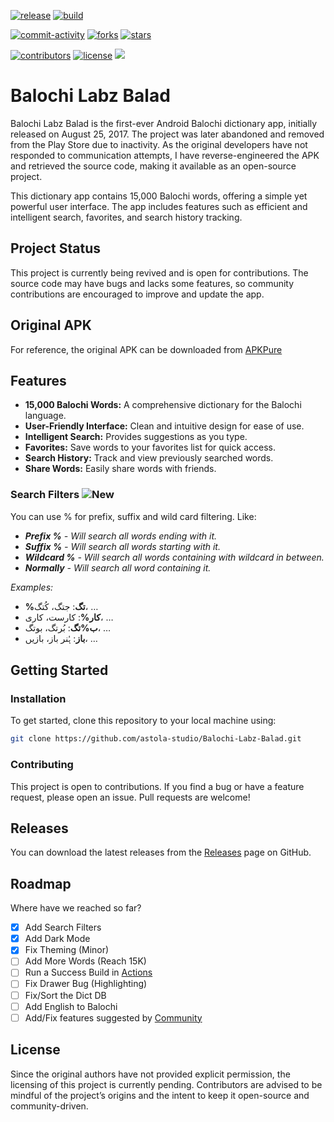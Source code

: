 <a href="https://github.com/astola-studio/Balochi-Labz-Balad/releases"><img src="https://img.shields.io/github/v/release/astola-studio/Balochi-Labz-Balad" alt="release"/></a>
<a href="https://github.com/astola-studio/Balochi-Labz-Balad/actions"><img src="https://img.shields.io/github/checks-status/astola-studio/Balochi-Labz-Balad/main?label=build" alt="build"/></a>
<!--a href="https://opencollective.com/Balochi-Labz-Balad"><img src="https://img.shields.io/opencollective/all/Balochi-Labz-Balad" alt="Open Collective backers and sponsors"/></a-->
<a href="https://github.com/astola-studio/Balochi-Labz-Balad/issues"><img src="https://img.shields.io/github/commit-activity/m/astola-studio/Balochi-Labz-Balad" alt="commit-activity"/></a>
<a href="https://github.com/astola-studio/Balochi-Labz-Balad/network/members"><img src="https://img.shields.io/github/forks/astola-studio/Balochi-Labz-Balad" alt="forks"/></a>
<a href="https://github.com/astola-studio/Balochi-Labz-Balad/stargazers"><img src="https://img.shields.io/github/stars/astola-studio/Balochi-Labz-Balad" alt="stars"/></a>
<!--a href="https://crowdin.com/project/Balochi-Labz-Balad"><img src="https://badges.crowdin.net/Balochi-Labz-Balad/localized.svg"></img></a-->
<a href="https://github.com/astola-studio/Balochi-Labz-Balad/graphs/contributors"><img src="https://img.shields.io/github/contributors/astola-studio/Balochi-Labz-Balad" alt="contributors"/></a>
<a href="https://github.com/astola-studio/Balochi-Labz-Balad/LICENSE"><img src="https://img.shields.io/github/license/astola-studio/Balochi-Labz-Balad" alt="license"/></a>
<a href="https://whatsapp.com/channel/0029VaA9hJGD38CKpIQk8W32"><img src="https://img.shields.io/badge/WhatsApp-25D366?style=for-the-badge&logo=whatsapp&logoColor=white"></img></a>

# Balochi Labz Balad

Balochi Labz Balad is the first-ever Android Balochi dictionary app, initially released on August 25, 2017. The project was later abandoned and removed from the Play Store due to inactivity. As the original developers have not responded to communication attempts, I have reverse-engineered the APK and retrieved the source code, making it available as an open-source project.

This dictionary app contains 15,000 Balochi words, offering a simple yet powerful user interface. The app includes features such as efficient and intelligent search, favorites, and search history tracking.

## Project Status
This project is currently being revived and is open for contributions. The source code may have bugs and lacks some features, so community contributions are encouraged to improve and update the app.

## Original APK
For reference, the original APK can be downloaded from [APKPure](https://apkpure.com/balochi-labz-balad-dictionary/com.azambaloch.dictionary)

## Features
- **15,000 Balochi Words:** A comprehensive dictionary for the Balochi language.
- **User-Friendly Interface:** Clean and intuitive design for ease of use.
- **Intelligent Search:** Provides suggestions as you type.
- **Favorites:** Save words to your favorites list for quick access.
- **Search History:** Track and view previously searched words.
- **Share Words:** Easily share words with friends.

### Search Filters ![New](https://img.shields.io/badge/NEW-4B8BBE?style=plastic&logoColor=white)
You can use % for prefix, suffix and wild card filtering. Like:

- _**Prefix %** - Will search all words ending with it._
- _**Suffix %** - Will search all words starting with it._
- _**Wildcard %** - Will search all words containing with wildcard in between._
- _**Normally** - Will search all word containing it._

*Examples:*
- **%تگ**: جتگ، کُتگ، …
- **کار%**: کارست، کاری، …
- **ب%تگ**: بُرتگ، بوتگ، …
- **باز**: ہُنر باز، بازیں، …

## Getting Started
### Installation
To get started, clone this repository to your local machine using:
```sh
git clone https://github.com/astola-studio/Balochi-Labz-Balad.git
```

### Contributing
This project is open to contributions. If you find a bug or have a feature request, please open an issue. Pull requests are welcome!

## Releases
You can download the latest releases from the [Releases](https://github.com/astola-studio/Balochi-Labz-Balad/releases) page on GitHub.

## Roadmap
Where have we reached so far?

- [x] Add Search Filters
- [x] Add Dark Mode
- [x] Fix Theming (Minor)
- [ ] Add More Words (Reach 15K)
- [ ] Run a Success Build in [Actions](https://github.com/astola-studio/Balochi-Labz-Balad/actions)
- [ ] Fix Drawer Bug (Highlighting)
- [ ] Fix/Sort the Dict DB
- [ ] Add English to Balochi
- [ ] Add/Fix features suggested by [Community](https://github.com/astola-studio/Balochi-Labz-Balad/issues)

## License
Since the original authors have not provided explicit permission, the licensing of this project is currently pending. Contributors are advised to be mindful of the project’s origins and the intent to keep it open-source and community-driven.
